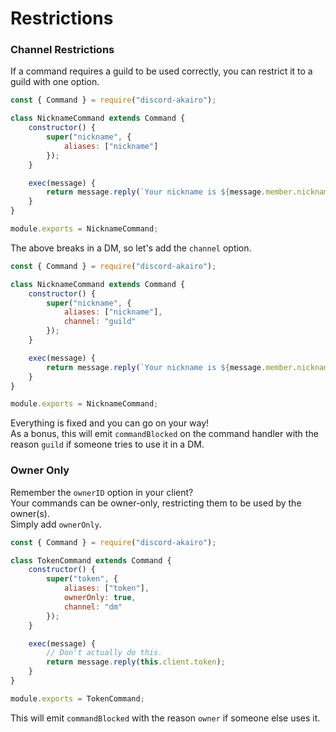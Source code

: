 # Restrictions

### Channel Restrictions

If a command requires a guild to be used correctly, you can restrict it to a guild with one option.

```js
const { Command } = require("discord-akairo");

class NicknameCommand extends Command {
	constructor() {
		super("nickname", {
			aliases: ["nickname"]
		});
	}

	exec(message) {
		return message.reply(`Your nickname is ${message.member.nickname}.`);
	}
}

module.exports = NicknameCommand;
```

The above breaks in a DM, so let's add the `channel` option.

```js
const { Command } = require("discord-akairo");

class NicknameCommand extends Command {
	constructor() {
		super("nickname", {
			aliases: ["nickname"],
			channel: "guild"
		});
	}

	exec(message) {
		return message.reply(`Your nickname is ${message.member.nickname}.`);
	}
}

module.exports = NicknameCommand;
```

Everything is fixed and you can go on your way!  
As a bonus, this will emit `commandBlocked` on the command handler with the reason `guild` if someone tries to use it in a DM.

### Owner Only

Remember the `ownerID` option in your client?  
Your commands can be owner-only, restricting them to be used by the owner(s).  
Simply add `ownerOnly`.

```js
const { Command } = require("discord-akairo");

class TokenCommand extends Command {
	constructor() {
		super("token", {
			aliases: ["token"],
			ownerOnly: true,
			channel: "dm"
		});
	}

	exec(message) {
		// Don't actually do this.
		return message.reply(this.client.token);
	}
}

module.exports = TokenCommand;
```

This will emit `commandBlocked` with the reason `owner` if someone else uses it.
